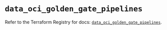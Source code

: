 # `data_oci_golden_gate_pipelines`

Refer to the Terraform Registry for docs: [`data_oci_golden_gate_pipelines`](https://registry.terraform.io/providers/hashicorp/oci/7.19.0/docs/data-sources/golden_gate_pipelines).
